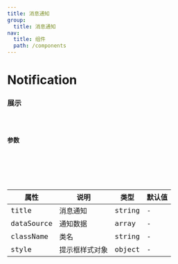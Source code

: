 ```yaml
---
title: 消息通知
group: 
  title: 消息通知
nav:
  title: 组件
  path: /components
---
```


# Notification
### 展示

<code src="./demos/demo.tsx" />

### 参数

<API />

###
| 属性 | 说明 | 类型 | 默认值 |
| --- | --- | --- | --- |
| title | 消息通知 | string | - |
| dataSource | 通知数据 | array | - |
| className | 类名 | string | - |
| style | 提示框样式对象 | object | - |
